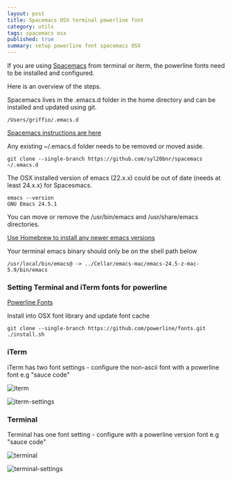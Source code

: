 ```yaml
---
layout: post
title: Spacemacs OSX terminal powerline font
category: utils
tags: spacemacs osx
published: true
summary: setup powerline font spacemacs OSX
---
```


If you are using [Spacemacs](http://spacemacs.org/) from terminal or iterm, the powerline fonts need to be installed and configured.

Here is an overview of the steps.

Spacemacs lives in the .emacs.d folder in the home directory and can be installed and updated using git.

~~~
/Users/griffio/.emacs.d
~~~

[Spacemacs instructions are here](https://github.com/syl20bnr/spacemacs)

Any existing ~/.emacs.d folder needs to be removed or moved aside.

~~~
git clone --single-branch https://github.com/syl20bnr/spacemacs ~/.emacs.d
~~~

The OSX installed version of emacs (22.x.x) could be out of date (needs at least 24.x.x) for Spacesmacs.

~~~
emacs --version
GNU Emacs 24.5.1
~~~

You can move or remove the /usr/bin/emacs and /usr/share/emacs directories.

[Use Homebrew to install any newer emacs versions](https://github.com/syl20bnr/spacemacs)

Your terminal emacs binary should only be on the shell path below

~~~
/usr/local/bin/emacs@ -> ../Cellar/emacs-mac/emacs-24.5-z-mac-5.9/bin/emacs
~~~

### Setting Terminal and iTerm fonts for powerline

[Powerline Fonts](https://github.com/powerline/fonts)

Install into OSX font library and update font cache

~~~
git clone --single-branch https://github.com/powerline/fonts.git
./install.sh
~~~

### iTerm

iTerm has two font settings - configure the non-ascii font with a powerline font e.g "sauce code"

![iterm](https://raw.githubusercontent.com/griffio/griffio.github.io/master/public/spacemacs-iterm.png)

![iterm-settings](https://raw.githubusercontent.com/griffio/griffio.github.io/master/public/iterm-powerline-font.png)

### Terminal

Terminal has one font setting - configure with a powerline version font e.g "sauce code"

![terminal](https://raw.githubusercontent.com/griffio/griffio.github.io/master/public/spacemacs-terminal.png)

![terminal-settings](https://raw.githubusercontent.com/griffio/griffio.github.io/master/public/terminal-powerline-font.png)

